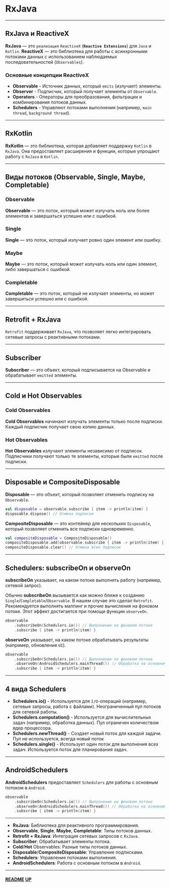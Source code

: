# RxJava
<a name="up"></a>

---

## RxJava и ReactiveX

**RxJava** — это `реализация` `ReactiveX` (**`Reactive Extensions`**) для `Java` и `Kotlin`. 
**ReactiveX** — это библиотека для работы с асинхронными потоками данных с использованием наблюдаемых последовательностей (`Observables`).


### Основные концепции ReactiveX

- **Observable** - Источник данных, который `emits` (излучает) элементы.
- **Observer** - Подписчик, который получает элементы от `Observable`.
- **Operators** - Операторы для преобразования, фильтрации и комбинирования потоков данных.
- **Schedulers** - Управляют потоками выполнения (например, `main thread`, `background thread`).

---

## RxKotlin

**RxKotlin** — это библиотека, которая добавляет поддержку `Kotlin` в `RxJava`. 
Она предоставляет расширения и функции, которые упрощают работу с `RxJava` в `Kotlin`.

---

## Виды потоков (Observable, Single, Maybe, Completable)

### Observable

**Observable** — это поток, который может излучать ноль или более элементов и завершаться успешно или с ошибкой.

### Single

**Single** — это поток, который излучает ровно один элемент или ошибку.

### Maybe

**Maybe** — это поток, который может излучать ноль или один элемент, либо завершаться с ошибкой.

### Completable

**Completable** — это поток, который не излучает элементы, но может завершиться успешно или с ошибкой.

---

## Retrofit + RxJava

`Retrofit` поддерживает `RxJava`, что позволяет легко интегрировать сетевые запросы с реактивными потоками.

---

## Subscriber

**Subscriber** — это объект, который подписывается на Observable и обрабатывает `emitted` элементы.

---

## Cold и Hot Observables

### Cold Observables

**Cold Observables** начинают излучать элементы только после подписки. Каждый подписчик получает свою копию данных.

### Hot Observables

**Hot Observables** излучают элементы независимо от подписок. Подписчики получают только те элементы, которые были `emitted` после подписки.

---

## Disposable и CompositeDisposable

**Disposable** — это объект, который позволяет отменить подписку на `Observable`.

```kotlin
val disposable = observable.subscribe { item -> println(item) }
disposable.dispose() // Отмена подписки
```

**CompositeDisposable** — это контейнер для нескольких `Disposable`, который позволяет отменить все подписки одновременно.

```kotlin
val compositeDisposable = CompositeDisposable()
compositeDisposable.add(observable.subscribe { item -> println(item) })
compositeDisposable.clear() // Отмена всех подписок
```

---

## Schedulers: subscribeOn и observeOn

**subscribeOn** указывает, на каком потоке выполнять работу (например, сетевой запрос).

Обычно **subscribeOn** вызывается как можно ближе к созданию `Single`/`Completable`/`Observable`. В нашем случае это сделал `Retrofit`.
Рекомендуется выполнять маппинг и прочие вычисления на фоновом потоке. Этот эффект достигается при помощи функции `observeOn`.

```kotlin
observable
    .subscribeOn(Schedulers.io()) // Выполнение на фоновом потоке
    .subscribe { item -> println(item) }
```

**observeOn** указывает, на каком потоке обрабатывать результаты (например, обновление `UI`).

```kotlin
observable
    .subscribeOn(Schedulers.io()) // Выполнение на фоновом потоке
    .observeOn(AndroidSchedulers.mainThread()) // Обработка на основном потоке
    .subscribe { item -> println(item) }
```

---

## 4 вида Schedulers

- **Schedulers.io()** - Используется для `I/O`-операций (например, сетевые запросы, работа с файлами). Неограниченный пул потоков для сетевой работы.
- **Schedulers.computation()** - Используется для вычислительных задач (например, обработка данных). Пул ограничен количеством ядер процессора.
- **Schedulers.newThread()** - Создает новый поток для каждой задачи. Пул не используется, всегда новый поток
- **Schedulers.single()** - Использует один поток для выполнения всех задач. Используется поток для планирования задач.


---

## AndroidSchedulers

**AndroidSchedulers** предоставляет `Schedulers` для работы с основным потоком в `Android`.

```kotlin
observable
    .subscribeOn(Schedulers.io()) // Выполнение на фоновом потоке
    .observeOn(AndroidSchedulers.mainThread()) // Обработка на основном потоке
    .subscribe { item -> println(item) }
```

---

- **RxJava**: Библиотека для реактивного программирования.
- **Observable**, **Single**, **Maybe**, **Completable**: Типы потоков данных.
- **Retrofit** **+** **RxJava**: Интеграция сетевых запросов с `RxJava`.
- **Subscriber**: Обрабатывает элементы потока.
- **Cold**/**Hot** Observables: Разные типы потоков данных.
- **Disposable**/**CompositeDisposable**: Управление подписками.
- **Schedulers**: Управление потоками выполнения.
- **AndroidSchedulers**: Работа с основным потоком в `Android`.

---

#### [README](README.md) [UP](#up)
